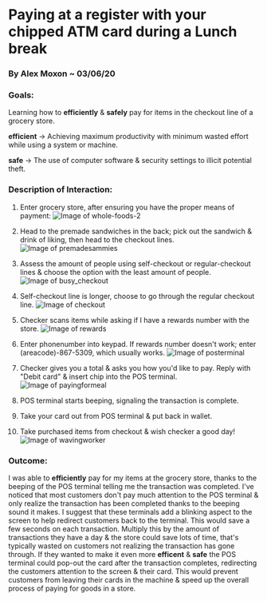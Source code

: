 # Paying at a register with your chipped ATM card during a Lunch break

### By Alex Moxon ~ 03/06/20

### Goals: 
Learning how to **efficiently** & **safely** pay for items in the checkout line of a grocery store.

**efficient** -> Achieving maximum productivity with minimum wasted effort while using a system or machine.

**safe** -> The use of computer software & security settings to illicit potential theft.

### Description of Interaction:

1. Enter grocery store, after ensuring you have the proper means of payment:
![Image of whole-foods-2](/ux-portfolio-alexmoxon/assets/whole-foods-2.jpeg)
2. Head to the premade sandwiches in the back; pick out the sandwich & drink of liking, then head to the checkout lines.
![Image of premadesammies](/ux-portfolio-alexmoxon/assets/premadesammies.jpg)
3. Assess the amount of people using self-checkout or regular-checkout lines & choose the option with the least amount of people.
![Image of busy_checkout](/ux-portfolio-alexmoxon/assets/selfcheckout.jpg)
4. Self-checkout line is longer, choose to go through the regular checkout line.
![Image of checkout](/ux-portfolio-alexmoxon/assets/regularcheckout.jpeg)
5. Checker scans items while asking if I have a rewards number with the store.
![Image of rewards](/ux-portfolio-alexmoxon/assets/rewards.jpg)
6. Enter phonenumber into keypad. If rewards number doesn't work; enter (areacode)-867-5309, which usually works.
![Image of posterminal](/ux-portfolio-alexmoxon/assets/posterminal.png)
7. Checker gives you a total & asks you how you'd like to pay. Reply with "Debit card" & insert chip into the POS terminal.
![Image of payingformeal](/ux-portfolio-alexmoxon/assets/payingformeal.jpeg)

8. POS terminal starts beeping, signaling the transaction is complete.
9. Take your card out from POS terminal & put back in wallet.

10. Take purchased items from checkout & wish checker a good day!
![Image of wavingworker](/ux-portfolio-alexmoxon/assets/wavingworker.jpeg)

### Outcome:
I was able to **efficiently** pay for my items at the grocery store, thanks to the beeping of the POS terminal telling me the transaction was completed. I've noticed that most customers don't pay much attention to the POS terminal & only realize the transaction has been completed thanks to the beeping sound it makes. I suggest that these terminals add a blinking aspect to the screen to help redirect customers back to the terminal. This would save a few seconds on each transaction. Multiply this by the amount of transactions they have a day & the store could save lots of time, that's typically wasted on customers not realizing the transaction has gone through. If they wanted to make it even more **efficent** & **safe** the POS terminal could pop-out the card after the transaction completes, redirecting the customers attention to the screen & their card. This would prevent customers from leaving their cards in the machine & speed up the overall process of paying for goods in a store.
